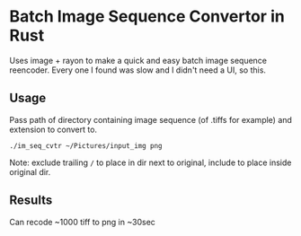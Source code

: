 # Batch Image Sequence Convertor in Rust

Uses image + rayon to make a quick and easy batch image sequence reencoder. Every one I found was slow and I didn't need a UI, so this.

## Usage

Pass path of directory containing image sequence (of .tiffs for example) and extension to convert to.

`./im_seq_cvtr ~/Pictures/input_img png`

Note: exclude trailing `/` to place in dir next to original, include to place inside original dir.

## Results

Can recode ~1000 tiff to png in ~30sec 


